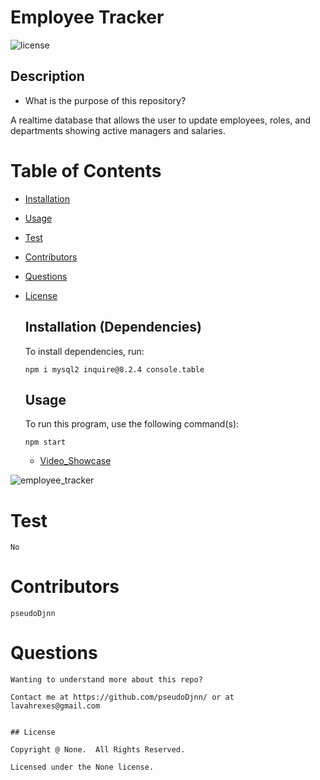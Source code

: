 # Employee Tracker
  ![license](https://img.shields.io/badge/license-None-yellowgreen.svg)

  ## Description
  * What is the purpose of this repository?<br/>

  A realtime database that allows the user to update employees, roles, and departments showing active managers and salaries.

  # Table of Contents

    
    
* [Installation](#installation)

    
* [Usage](#usage)

    
* [Test](#test)

    
* [Contributors](#contributors)

    
* [Questions](#questions)

    
* [License](#license)

    
  
  ## Installation (Dependencies)

    To install dependencies,  run:

    ```
    npm i mysql2 inquire@8.2.4 console.table
    ```

  ## Usage

    To run this program, use the following command(s):

    ```
    npm start
    ```
    
    * [Video_Showcase](https://drive.google.com/file/d/1ON_bEciwWpxL6E3Or3HHDafI_p17c4Lp/view)

![employee_tracker](https://user-images.githubusercontent.com/105378214/194098468-b9d2ddee-a731-4ee6-9bf0-053e6f5d6e35.png)


  # Test


    No
    
    
  # Contributors
    
    
    
    pseudoDjnn

    
  # Questions

    Wanting to understand more about this repo?
    
    Contact me at https://github.com/pseudoDjnn/ or at lavahrexes@gmail.com
    
  
    ## License

    Copyright @ None.  All Rights Reserved.

    Licensed under the None license.
    
